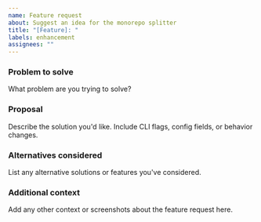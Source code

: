 ```yaml
---
name: Feature request
about: Suggest an idea for the monorepo splitter
title: "[Feature]: "
labels: enhancement
assignees: ""
---
```


### Problem to solve
What problem are you trying to solve?

### Proposal
Describe the solution you'd like. Include CLI flags, config fields, or behavior changes.

### Alternatives considered
List any alternative solutions or features you've considered.

### Additional context
Add any other context or screenshots about the feature request here.


